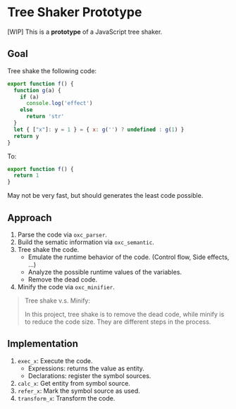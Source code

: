 # Tree Shaker Prototype

\[WIP\] This is a **prototype** of a JavaScript tree shaker.

## Goal

Tree shake the following code:

```js
export function f() {
  function g(a) {
    if (a)
      console.log('effect')
    else
      return 'str'
  }
  let { ["x"]: y = 1 } = { x: g('') ? undefined : g(1) }
  return y
}
```

To:

```js
export function f() {
  return 1
}
```

May not be very fast, but should generates the least code possible.

## Approach

1. Parse the code via `oxc_parser`.
2. Build the sematic information via `oxc_semantic`.
3. Tree shake the code.
    - Emulate the runtime behavior of the code. (Control flow, Side effects, ...)
    - Analyze the possible runtime values of the variables.
    - Remove the dead code.
4. Minify the code via `oxc_minifier`.

> Tree shake v.s. Minify:
>
> In this project, tree shake is to remove the dead code, while minify is to reduce the code size. They are different steps in the process.

## Implementation

1. `exec_x`: Execute the code.
    - Expressions: returns the value as entity.
    - Declarations: register the symbol sources.
2. `calc_x`: Get entity from symbol source.
3. `refer_x`: Mark the symbol source as used.
4. `transform_x`: Transform the code.
